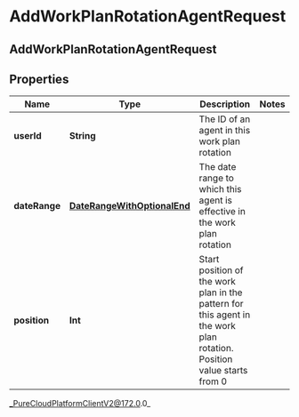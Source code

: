 # AddWorkPlanRotationAgentRequest

## AddWorkPlanRotationAgentRequest

## Properties

|Name | Type | Description | Notes|
|------------ | ------------- | ------------- | -------------|
| **userId** | **String** | The ID of an agent in this work plan rotation | |
| **dateRange** | [**DateRangeWithOptionalEnd**](DateRangeWithOptionalEnd) | The date range to which this agent is effective in the work plan rotation | |
| **position** | **Int** | Start position of the work plan in the pattern for this agent in the work plan rotation. Position value starts from 0 | |



_PureCloudPlatformClientV2@172.0.0_
